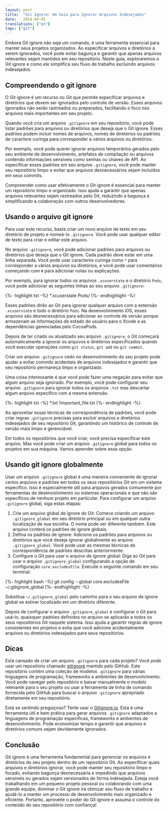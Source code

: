 ```yaml
---
layout: post
title:  "Git Ignore: Um Guia para Ignorar Arquivos Indesejados"
date:   2024-04-05
translations: ["en"]
tags: ["git"]
---
```


<p class="intro"><span class="dropcap">E</span>mbora Git ignore não seja um comando, é uma ferramenta essencial para manter seus projetos organizados. Ao especificar arquivos e diretórios a serem ignorados, você pode evitar bagunça e garantir que apenas arquivos relevantes sejam mantidos em seu repositório. Neste guia, exploraremos o Git ignore e como ele simplifica seu fluxo de trabalho excluindo arquivos indesejados.</p>

## Compreendendo o git ignore
O Git ignore é um recurso no Git que permite especificar arquivos e diretórios que devem ser ignorados pelo controle de versão. Esses arquivos ignorados não serão rastreados ou preparados, facilitando o foco nos arquivos mais importantes em seu projeto.

Quando você cria um arquivo `.gitignore` em seu repositório, você pode listar padrões para arquivos ou diretórios que deseja que o Git ignore. Esses padrões podem incluir nomes de arquivos, nomes de diretórios ou padrões de caractere curinga para corresponder a vários arquivos ou diretórios.

Por exemplo, você pode querer ignorar arquivos temporários gerados pelo seu ambiente de desenvolvimento, artefatos de compilação ou arquivos contendo informações sensíveis como senhas ou chaves de API. Ao especificar esses padrões em seu arquivo `.gitignore`, você pode manter seu repositório limpo e evitar que arquivos desnecessários sejam incluídos em seus commits.

Compreender como usar efetivamente o Git ignore é essencial para manter um repositório limpo e organizado. Isso ajuda a garantir que apenas arquivos relevantes sejam rastreados pelo Git, reduzindo a bagunça e simplificando a colaboração com outros desenvolvedores.

## Usando o arquivo git ignore
Para usar este recurso, basta criar um novo arquivo de texto em seu diretório de projeto e nomeá-lo `.gitignore`. Você pode usar qualquer editor de texto para criar e editar este arquivo.

No arquivo `.gitignore`, você pode adicionar padrões para arquivos ou diretórios que deseja que o Git ignore. Cada padrão deve estar em uma linha separada. Você pode usar caracteres curinga como `*` para corresponder a vários arquivos ou diretórios, e você pode usar comentários começando com `#` para adicionar notas ou explicações.

Por exemplo, para ignorar todos os arquivos `.xcuserstate` e o diretório `Pods`, você pode adicionar as seguintes linhas ao seu arquivo `.gitignore`:

{%- highlight txt -%}
*.xcuserstate
Pods/
{%- endhighlight -%}

Esses padrões dirão ao Git para ignorar qualquer arquivo com a extensão `.xcuserstate` e todo o diretório `Pods`. Na desenvolvimento iOS, esses arquivos são desnecessários para adicionar ao controle de versão porque armazenam as informações de estado do usuário para o Xcode e as dependências gerenciadas pelo CocoaPods.

Depois de ter criado ou atualizado seu arquivo `.gitignore`, o Git começará automaticamente a ignorar os arquivos e diretórios especificados quando você executar operações como `git status`, `git add` ou `git commit`.

Criar um arquivo `.gitignore` cedo no desenvolvimento do seu projeto pode ajudar a evitar commits acidentais de arquivos indesejados e garantir que seu repositório permaneça limpo e organizado.

Uma coisa interessante é que você pode fazer uma negação para evitar que algum arquivo seja ignorado. Por exemplo, você pode configurar seu arquivo `.gitignore` para ignorar todos os arquivos `.txt` mas descartar algum arquivo específico com a mesma extensão.

{%- highlight txt -%}
*.txt
!important_file.txt
{%- endhighlight -%}

Ao aproveitar essas técnicas de correspondência de padrões, você pode criar regras `.gitignore` precisas para excluir arquivos e diretórios indesejados de seu repositório Git, garantindo um histórico de controle de versão mais limpo e gerenciável. 

Em todos os repositórios que você criar, você precisa especificar este arquivo. Mas você pode criar um arquivo `.gitignore` global para todos os projetos em sua máquina. Vamos aprender sobre essa opção.

## Usando git ignore globalmente
Usar um arquivo `.gitignore` global é uma maneira conveniente de ignorar certos arquivos e padrões em todos os seus repositórios Git em um sistema específico. Isso é especialmente útil para arquivos gerados comumente por ferramentas de desenvolvimento ou sistemas operacionais e que não são específicos de nenhum projeto em particular. Para configurar um arquivo `.gitignore` global, siga estas etapas:

1. Crie um arquivo global de ignore do Git: Comece criando um arquivo `.gitignore_global` em seu diretório principal ou em qualquer outra localização de sua escolha. O nome pode ser diferente também. Este arquivo conterá os padrões de ignore globais.
2. Defina os padrões de ignore: Adicione os padrões para arquivos ou diretórios que você deseja ignorar globalmente ao arquivo `.gitignore_global`. Você pode usar as mesmas técnicas de correspondência de padrões descritas anteriormente.
3. Configure o Git para usar o arquivo de ignore global: Diga ao Git para usar o arquivo `.gitignore_global` configurando a opção de configuração `core.excludesFile`. Execute o seguinte comando em seu terminal:

{%- highlight bash -%}
git config --global core.excludesFile ~/.gitignore_global
{%- endhighlight -%}

Substitua `~/.gitignore_global` pelo caminho para o seu arquivo de ignore global se estiver localizado em um diretório diferente.

Depois de configurar o arquivo `.gitignore_global` e configurar o Git para usá-lo, quaisquer padrões definidos no arquivo se aplicarão a todos os seus repositórios Git naquele sistema. Isso ajuda a garantir regras de ignore consistentes em projetos e evita que você adicione acidentalmente arquivos ou diretórios indesejados para seus repositórios.

## Dicas
Está cansado de criar um arquivo `.gitignore` para cada projeto? Você pode usar um repositório chamado [gitignore][gitignore_repo] mantido pelo GitHub. Este repositório contém uma coleção de modelos `.gitignore` para várias linguagens de programação, frameworks e ambientes de desenvolvimento. Você pode navegar pelo repositório e baixar manualmente o modelo relevante para o seu projeto ou usar a ferramenta de linha de comando fornecida pelo GitHub para buscar o arquivo `.gitignore` apropriado diretamente em seu repositório.

Está se sentindo preguiçoso? Tente usar o [Gitignore.io][gitignore_io]. Esta é uma ferramenta útil e bem prática para gerar arquivos `.gitignore` adaptados a linguagens de programação específicas, frameworks e ambientes de desenvolvimento. Pode economizar tempo e garantir que arquivos e diretórios comuns sejam devidamente ignorados.

## Conclusão
Git ignore é uma ferramenta fundamental para gerenciar os arquivos e diretórios do seu projeto dentro de um repositório Git. Ao especificar quais arquivos e diretórios ignorar, você pode manter seu repositório limpo e focado, evitando bagunça desnecessária e impedindo que arquivos sensíveis ou gerados sejam versionados de forma indesejada. Esteja você trabalhando em um pequeno projeto pessoal ou colaborando com uma grande equipe, dominar o Git ignore irá otimizar seu fluxo de trabalho e ajudá-lo a manter um processo de desenvolvimento mais organizado e eficiente. Portanto, aproveite o poder do Git ignore e assuma o controle do conteúdo do seu repositório com confiança!

[gitignore_repo]: https://github.com/github/gitignore
[gitignore_io]:   https://www.toptal.com/developers/gitignore/